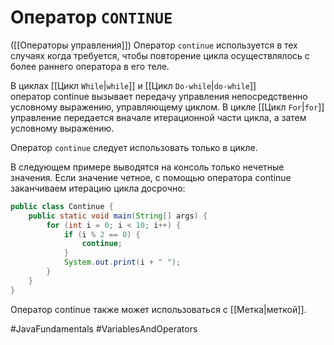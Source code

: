 # Оператор `CONTINUE`
([[Операторы управления]])
Оператор `continue` используется в тех случаях когда требуется, чтобы повторение цикла осуществлялось с более раннего оператора в его теле. 

В циклах [[Цикл `While`|`while`]] и [[Цикл `Do-while`|`do-while`]] оператор continue вызывает передачу управления непосредственно условному выражению, управляющему циклом. В цикле [[Цикл `For`|`for`]] управление передается вначале итерационной части цикла, а затем условному выражению. 

Оператор `continue` следует использовать только в цикле.

В следующем примере выводятся на консоль только нечетные значения. Если значение четное, с помощью оператора continue заканчиваем итерацию цикла досрочно:
```java
public class Continue {
    public static void main(String[] args) {
        for (int i = 0; i < 10; i++) {
            if (i % 2 == 0) {
                continue;
            }
            System.out.print(i + " ");
        }
    }
}
```

Оператор continue также может использоваться с [[Метка|меткой]].

#JavaFundamentals
#VariablesAndOperators